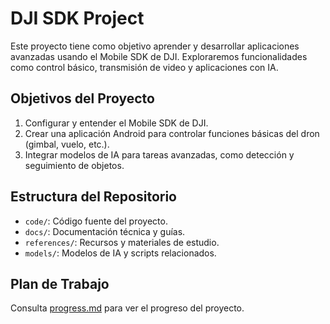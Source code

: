 # DJI SDK Project

Este proyecto tiene como objetivo aprender y desarrollar aplicaciones avanzadas usando el Mobile SDK de DJI. Exploraremos funcionalidades como control básico, transmisión de video y aplicaciones con IA.

## Objetivos del Proyecto
1. Configurar y entender el Mobile SDK de DJI.
2. Crear una aplicación Android para controlar funciones básicas del dron (gimbal, vuelo, etc.).
3. Integrar modelos de IA para tareas avanzadas, como detección y seguimiento de objetos.

## Estructura del Repositorio
- `code/`: Código fuente del proyecto.
- `docs/`: Documentación técnica y guías.
- `references/`: Recursos y materiales de estudio.
- `models/`: Modelos de IA y scripts relacionados.

## Plan de Trabajo
Consulta [progress.md](progress.md) para ver el progreso del proyecto.
